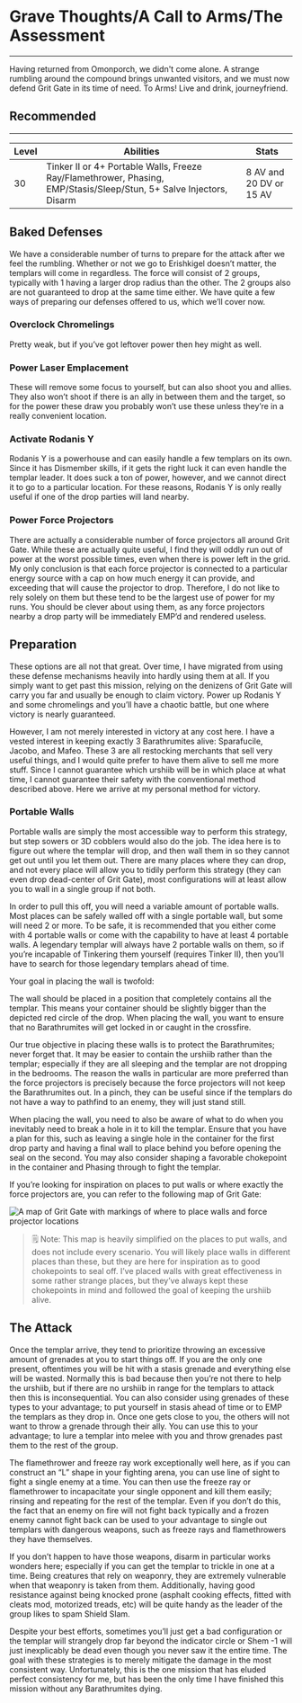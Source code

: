 # Grave Thoughts/A Call to Arms/The Assessment

---

Having returned from Omonporch, we didn't come alone. A strange rumbling around the compound brings unwanted visitors, and we must now defend Grit Gate in its time of need. To Arms! Live and drink, journeyfriend.

<div class="section-info">

## Recommended

---

| Level | Abilities                                                                                                           | Stats                   |
| ----- | ------------------------------------------------------------------------------------------------------------------- | ----------------------- |
| 30    | Tinker II or 4+ Portable Walls, Freeze Ray/Flamethrower, Phasing, EMP/Stasis/Sleep/Stun, 5+ Salve Injectors, Disarm | 8 AV and 20 DV or 15 AV |

</div>

## Baked Defenses

We have a considerable number of turns to prepare for the attack after we feel the rumbling. Whether or not we go to Erishkigel doesn’t matter, the templars will come in regardless. The force will consist of 2 groups, typically with 1 having a larger drop radius than the other. The 2 groups also are not guaranteed to drop at the same time either. We have quite a few ways of preparing our defenses offered to us, which we’ll cover now.

### Overclock Chromelings

Pretty weak, but if you’ve got leftover power then hey might as well.

### Power Laser Emplacement

These will remove some focus to yourself, but can also shoot you and allies. They also won’t shoot if there is an ally in between them and the target, so for the power these draw you probably won’t use these unless they’re in a really convenient location.

### Activate Rodanis Y

Rodanis Y is a powerhouse and can easily handle a few templars on its own. Since it has Dismember skills, if it gets the right luck it can even handle the templar leader. It does suck a ton of power, however, and we cannot direct it to go to a particular location. For these reasons, Rodanis Y is only really useful if one of the drop parties will land nearby.

### Power Force Projectors

There are actually a considerable number of force projectors all around Grit Gate. While these are actually quite useful, I find they will oddly run out of power at the worst possible times, even when there is power left in the grid. My only conclusion is that each force projector is connected to a particular energy source with a cap on how much energy it can provide, and exceeding that will cause the projector to drop. Therefore, I do not like to rely solely on them but these tend to be the largest use of power for my runs. You should be clever about using them, as any force projectors nearby a drop party will be immediately EMP’d and rendered useless.

## Preparation

These options are all not that great. Over time, I have migrated from using these defense mechanisms heavily into hardly using them at all. If you simply want to get past this mission, relying on the denizens of Grit Gate will carry you far and usually be enough to claim victory. Power up Rodanis Y and some chromelings and you’ll have a chaotic battle, but one where victory is nearly guaranteed.

However, I am not merely interested in victory at any cost here. I have a vested interest in keeping exactly 3 Barathrumites alive: Sparafucile, Jacobo, and Mafeo. These 3 are all restocking merchants that sell very useful things, and I would quite prefer to have them alive to sell me more stuff. Since I cannot guarantee which urshiib will be in which place at what time, I cannot guarantee their safety with the conventional method described above. Here we arrive at my personal method for victory.

### Portable Walls

Portable walls are simply the most accessible way to perform this strategy, but step sowers or 3D cobblers would also do the job. The idea here is to figure out where the templar will drop, and then wall them in so they cannot get out until you let them out. There are many places where they can drop, and not every place will allow you to tidily perform this strategy (they can even drop dead-center of Grit Gate), most configurations will at least allow you to wall in a single group if not both.

In order to pull this off, you will need a variable amount of portable walls. Most places can be safely walled off with a single portable wall, but some will need 2 or more. To be safe, it is recommended that you either come with 4 portable walls or come with the capability to have at least 4 portable walls. A legendary templar will always have 2 portable walls on them, so if you’re incapable of Tinkering them yourself (requires Tinker II), then you’ll have to search for those legendary templars ahead of time.

Your goal in placing the wall is twofold:

The wall should be placed in a position that completely contains all the templar. This means your container should be slightly bigger than the depicted red circle of the drop.
When placing the wall, you want to ensure that no Barathrumites will get locked in or caught in the crossfire.

Our true objective in placing these walls is to protect the Barathrumites; never forget that. It may be easier to contain the urshiib rather than the templar; especially if they are all sleeping and the templar are not dropping in the bedrooms. The reason the walls in particular are more preferred than the force projectors is precisely because the force projectors will not keep the Barathrumites out. In a pinch, they can be useful since if the templars do not have a way to pathfind to an enemy, they will just stand still.

When placing the wall, you need to also be aware of what to do when you inevitably need to break a hole in it to kill the templar. Ensure that you have a plan for this, such as leaving a single hole in the container for the first drop party and having a final wall to place behind you before opening the seal on the second. You may also consider shaping a favorable chokepoint in the container and Phasing through to fight the templar.

If you’re looking for inspiration on places to put walls or where exactly the force projectors are, you can refer to the following map of Grit Gate:

![A map of Grit Gate with markings of where to place walls and force projector locations]($assetsDir/images/quests/attack-map.png)

> 🗒️ Note: This map is heavily simplified on the places to put walls, and does not include every scenario. You will likely place walls in different places than these, but they are here for inspiration as to good chokepoints to seal off. I’ve placed walls with great effectiveness in some rather strange places, but they’ve always kept these chokepoints in mind and followed the goal of keeping the urshiib alive.

## The Attack

Once the templar arrive, they tend to prioritize throwing an excessive amount of grenades at you to start things off. If you are the only one present, oftentimes you will be hit with a stasis grenade and everything else will be wasted. Normally this is bad because then you’re not there to help the urshiib, but if there are no urshiib in range for the templars to attack then this is inconsequential. You can also consider using grenades of these types to your advantage; to put yourself in stasis ahead of time or to EMP the templars as they drop in. Once one gets close to you, the others will not want to throw a grenade through their ally. You can use this to your advantage; to lure a templar into melee with you and throw grenades past them to the rest of the group.

The flamethrower and freeze ray work exceptionally well here, as if you can construct an “L” shape in your fighting arena, you can use line of sight to fight a single enemy at a time. You can then use the freeze ray or flamethrower to incapacitate your single opponent and kill them easily; rinsing and repeating for the rest of the templar. Even if you don’t do this, the fact that an enemy on fire will not fight back typically and a frozen enemy cannot fight back can be used to your advantage to single out templars with dangerous weapons, such as freeze rays and flamethrowers they have themselves.

If you don’t happen to have those weapons, disarm in particular works wonders here; especially if you can get the templar to trickle in one at a time. Being creatures that rely on weaponry, they are extremely vulnerable when that weaponry is taken from them. Additionally, having good resistance against being knocked prone (asphalt cooking effects, fitted with cleats mod, motorized treads, etc) will be quite handy as the leader of the group likes to spam Shield Slam.

Despite your best efforts, sometimes you’ll just get a bad configuration or the templar will strangely drop far beyond the indicator circle or Shem -1 will just inexplicably be dead even though you never saw it the entire time. The goal with these strategies is to merely mitigate the damage in the most consistent way. Unfortunately, this is the one mission that has eluded perfect consistency for me, but has been the only time I have finished this mission without any Barathrumites dying.
